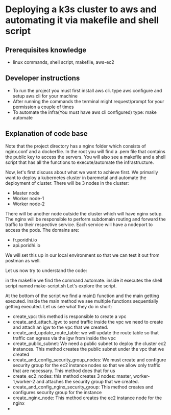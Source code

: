 # Deploying a k3s cluster to aws and automating it via makefile and shell script

## Prerequisites knowledge

- linux commands, shell script, makefile, aws-ec2

<!-- ## Modules

- [EventModule](/EventModule.md) -->

## Developer instructions

- To run the project  you must first install aws cli. type aws configure and setup aws cli for your machine
- After running the commands the terminal might request/prompt for your permission a couple of times
- To automate the infra(You must have aws cli configured) type:
    make automate

## Explanation of code base
Note that the project directory has a nginx folder which consists of nginx.conf and a dockerfile.
In the root you will find a .pem file that contains the public key to access the servers.
You will also see a makefile and a shell script that has all the functions to execute/automate the infrastructure.

Now, let's first discuss about what we want to achieve first. We primarily want to deploy a kubernetes cluster in baremetal and automate the deployment of cluster. There will be 3 nodes in the cluster:  
- Master node
- Worker node-1
- Worker node-2

There will be another node outside the cluster which will have nginx setup. The nginx will be responsible to perform subdomain routing and forward the traffic to their respective service. Each service will have a nodeport to access the pods.
The domains are:
- fr.poridhi.io
- api.poridhi.io

We will set this up in our local environment so that we can test it out from postman as well.

Let us now try to understand the code:

in the makefile we find the command automate. inside it executes the shell script named make-script.sh
Let's explore the script.

At the bottom of the script we find a main() function and the main getting executed. Inside the main method we see multiple functions sequentially getting executed. Let us see what they do in short:

- create_vpc: this method is responsible to create a vpc
- create_and_attach_igw: to send traffic inside the vpc we need to create and attach an igw to the vpc that we created.
- create_and_update_route_table: we will update the route table so that traffic can egress via the igw from inside the vpc
- create_public_subnet: We need a public subnet to deploy the cluster ec2 instances. This method creates the public subnet under the vpc that we created
- create_and_config_security_group_nodes: We must create and configure security group for the ec2 instance nodes so that we allow only traffic that are necessary. This method does that for us
- create_ec2_nodes: this method creates 3 nodes: master, worker-1,worker-2 and attaches the security group that we created.
- create_and_config_nginx_security_group: This method creates and configures security group for the instance
- create_nginx_node: This method creates the ec2 instance node for the nginx
-